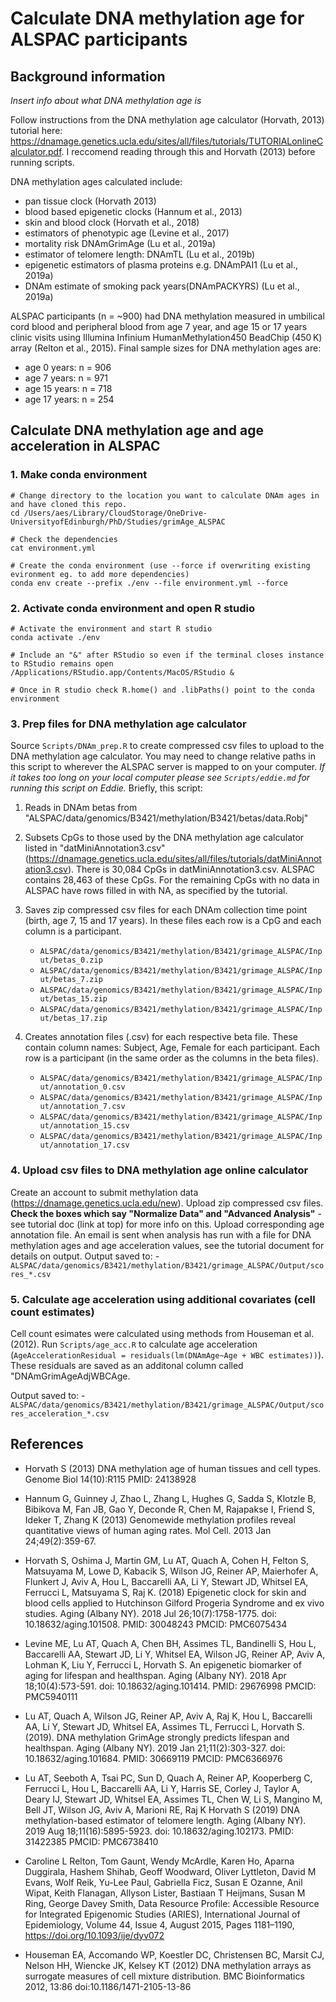 # Calculate DNA methylation age for ALSPAC participants

## Background information
*Insert info about what DNA methylation age is*

Follow instructions from the DNA methylation age calculator (Horvath, 2013) tutorial here: https://dnamage.genetics.ucla.edu/sites/all/files/tutorials/TUTORIALonlineCalculator.pdf. I reccomend reading through this and Horvath (2013) before running scripts.

DNA methylation ages calculated include:
- pan tissue clock (Horvath 2013)
- blood based epigenetic clocks (Hannum et al., 2013)
- skin and blood clock (Horvath et al., 2018)
- estimators of phenotypic age (Levine et al., 2017)
- mortality risk DNAmGrimAge (Lu et al., 2019a)
- estimator of telomere length: DNAmTL (Lu et al., 2019b)
- epigenetic estimators of plasma proteins e.g. DNAmPAI1 (Lu et al., 2019a)
-  DNAm estimate of smoking pack years(DNAmPACKYRS) (Lu et al., 2019a)

ALSPAC participants (n = ~900) had DNA methylation measured in umbilical cord blood and peripheral blood from age 7 year, and age 15 or 17 years clinic visits using Illumina Infinium HumanMethylation450 BeadChip (450 K) array (Relton et al., 2015). Final sample sizes for DNA methylation ages are:
- age 0 years: n = 906
- age 7 years: n = 971
- age 15 years: n = 718
- age 17 years: n = 254

## Calculate DNA methylation age and age acceleration in ALSPAC
### 1. Make conda environment
```
# Change directory to the location you want to calculate DNAm ages in and have cloned this repo.
cd /Users/aes/Library/CloudStorage/OneDrive-UniversityofEdinburgh/PhD/Studies/grimAge_ALSPAC

# Check the dependencies
cat environment.yml

# Create the conda environment (use --force if overwriting existing evironment eg. to add more dependencies)
conda env create --prefix ./env --file environment.yml --force
```

### 2. Activate conda environment and open R studio
```
# Activate the environment and start R studio
conda activate ./env

# Include an "&" after RStudio so even if the terminal closes instance to RStudio remains open
/Applications/RStudio.app/Contents/MacOS/RStudio & 

# Once in R studio check R.home() and .libPaths() point to the conda environment
```

### 3. Prep files for DNA methylation age calculator
Source `Scripts/DNAm_prep.R` to create compressed csv files to upload to the DNA methylation age calculator. You may need to change relative paths in this script to wherever the ALSPAC server is mapped to on your computer. *If it takes too long on your local computer please see `Scripts/eddie.md` for running this script on Eddie.*
Briefly, this script:
1. Reads in DNAm betas from "ALSPAC/data/genomics/B3421/methylation/B3421/betas/data.Robj"
2. Subsets CpGs to those used by the DNA methylation age calculator listed in "datMiniAnnotation3.csv" (https://dnamage.genetics.ucla.edu/sites/all/files/tutorials/datMiniAnnotation3.csv). There is 30,084 CpGs in datMiniAnnotation3.csv. ALSPAC contains 28,463 of these CpGs. For the remaining CpGs with no data in ALSPAC have rows filled in with NA, as specified by the tutorial.
3. Saves zip compressed csv files for each DNAm collection time point (birth, age 7, 15 and 17 years). In these files each row is a CpG and each column is a participant.
    - `ALSPAC/data/genomics/B3421/methylation/B3421/grimage_ALSPAC/Input/betas_0.zip`
    - `ALSPAC/data/genomics/B3421/methylation/B3421/grimage_ALSPAC/Input/betas_7.zip`
    - `ALSPAC/data/genomics/B3421/methylation/B3421/grimage_ALSPAC/Input/betas_15.zip`
    - `ALSPAC/data/genomics/B3421/methylation/B3421/grimage_ALSPAC/Input/betas_17.zip`
    
4. Creates annotation files (.csv) for each respective beta file. These contain column names: Subject, Age, Female for each participant. Each row is a participant (in the same order as the columns in the beta files).
    - `ALSPAC/data/genomics/B3421/methylation/B3421/grimage_ALSPAC/Input/annotation_0.csv`
    - `ALSPAC/data/genomics/B3421/methylation/B3421/grimage_ALSPAC/Input/annotation_7.csv`
    - `ALSPAC/data/genomics/B3421/methylation/B3421/grimage_ALSPAC/Input/annotation_15.csv`
    - `ALSPAC/data/genomics/B3421/methylation/B3421/grimage_ALSPAC/Input/annotation_17.csv`

### 4. Upload csv files to DNA methylation age online calculator
Create an account to submit methylation data (https://dnamage.genetics.ucla.edu/new). Upload zip compressed csv files. **Check the boxes which say "Normalize Data" and "Advanced Analysis"** - see tutorial doc (link at top) for more info on this. Upload corresponding age annotation file. An email is sent when analysis has run with a file for DNA methylation ages and age acceleration values, see the tutorial document for details on output.
Output saved to:
    - `ALSPAC/data/genomics/B3421/methylation/B3421/grimage_ALSPAC/Output/scores_*.csv`

### 5. Calculate age acceleration using additional covariates (cell count estimates)
Cell count esimates were calculated using methods from Houseman et al. (2012). Run `Scripts/age_acc.R` to calculate age acceleration (`AgeAccelerationResidual = residuals(lm(DNAmAge~Age + WBC estimates))`). These residuals are saved as an additonal column called "DNAmGrimAgeAdjWBCAge.

Output saved to:
    - `ALSPAC/data/genomics/B3421/methylation/B3421/grimage_ALSPAC/Output/scores_acceleration_*.csv`

## References
- Horvath S (2013) DNA methylation age of human tissues and cell types. Genome Biol
14(10):R115 PMID: 24138928

- Hannum G, Guinney J, Zhao L, Zhang L, Hughes G, Sadda S, Klotzle B, Bibikova M, Fan
JB, Gao Y, Deconde R, Chen M, Rajapakse I, Friend S, Ideker T, Zhang K (2013) Genomewide methylation profiles reveal quantitative views of human aging rates. Mol Cell. 2013
Jan 24;49(2):359-67.

- Horvath S, Oshima J, Martin GM, Lu AT, Quach A, Cohen H, Felton S, Matsuyama M,
Lowe D, Kabacik S, Wilson JG, Reiner AP, Maierhofer A, Flunkert J, Aviv A, Hou L,
Baccarelli AA, Li Y, Stewart JD, Whitsel EA, Ferrucci L, Matsuyama S, Raj K. (2018)
Epigenetic clock for skin and blood cells applied to Hutchinson Gilford Progeria Syndrome
and ex vivo studies. Aging (Albany NY). 2018 Jul 26;10(7):1758-1775. doi:
10.18632/aging.101508. PMID: 30048243 PMCID: PMC6075434

- Levine ME, Lu AT, Quach A, Chen BH, Assimes TL, Bandinelli S, Hou L, Baccarelli AA,
Stewart JD, Li Y, Whitsel EA, Wilson JG, Reiner AP, Aviv A, Lohman K, Liu Y, Ferrucci
L, Horvath S. An epigenetic biomarker of aging for lifespan and healthspan. Aging (Albany
NY). 2018 Apr 18;10(4):573-591. doi: 10.18632/aging.101414. PMID: 29676998 PMCID:
PMC5940111

- Lu AT, Quach A, Wilson JG, Reiner AP, Aviv A, Raj K, Hou L, Baccarelli AA, Li Y,
Stewart JD, Whitsel EA, Assimes TL, Ferrucci L, Horvath S. (2019). DNA methylation
GrimAge strongly predicts lifespan and healthspan. Aging (Albany NY). 2019 Jan
21;11(2):303-327. doi: 10.18632/aging.101684. PMID: 30669119 PMCID: PMC6366976

- Lu AT, Seeboth A, Tsai PC, Sun D, Quach A, Reiner AP, Kooperberg C, Ferrucci L, Hou
L, Baccarelli AA, Li Y, Harris SE, Corley J, Taylor A, Deary IJ, Stewart JD, Whitsel EA,
Assimes TL, Chen W, Li S, Mangino M, Bell JT, Wilson JG, Aviv A, Marioni RE, Raj K
Horvath S (2019) DNA methylation-based estimator of telomere length. Aging (Albany
NY). 2019 Aug 18;11(16):5895-5923. doi: 10.18632/aging.102173. PMID: 31422385
PMCID: PMC6738410

- Caroline L Relton, Tom Gaunt, Wendy McArdle, Karen Ho, Aparna Duggirala, Hashem Shihab, Geoff Woodward, Oliver Lyttleton, David M Evans, Wolf Reik, Yu-Lee Paul, Gabriella Ficz, Susan E Ozanne, Anil Wipat, Keith Flanagan, Allyson Lister, Bastiaan T Heijmans, Susan M Ring, George Davey Smith, Data Resource Profile: Accessible Resource for Integrated Epigenomic Studies (ARIES), International Journal of Epidemiology, Volume 44, Issue 4, August 2015, Pages 1181–1190, https://doi.org/10.1093/ije/dyv072

- Houseman EA, Accomando WP, Koestler DC, Christensen BC, Marsit CJ, Nelson HH,
Wiencke JK, Kelsey KT (2012) DNA methylation arrays as surrogate measures of cell
mixture distribution. BMC Bioinformatics 2012, 13:86 doi:10.1186/1471-2105-13-86



